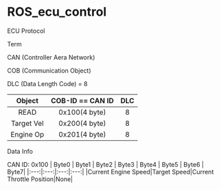 # ROS_ecu_control

ECU Protocol

Term 

CAN (Controller Aera Network)

COB (Communication Object)

DLC (Data Length Code) = 8

|Object  |COB-ID == CAN ID  |DLC
|:---:|:---:|:---:|
|READ|0x100(4 byte)|8|
|Target Vel|0x200(4 byte)|8|
|Engine Op|0x201(4 byte)|8|

Data Info

CAN ID: 0x100
| Byte0 | Byte1 | Byte2 | Byte3 | Byte4 | Byte5 | Byte6 | Byte7|
|:---:|:---:|:---:|:---:|
|Current Engine Speed|Target Speed|Current Throttle Position|None|
